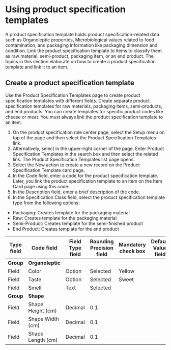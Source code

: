 # Using product specification templates
A product specification template holds product specification-related data such as Organoleptic properties, Microbiological values related to food contamination, and packaging information like packaging dimension and condition.
Link the product specification template to items to classify them as raw material, semi-product, packaging item, or an end product.
The topics in this section elaborate on how to create a product specification template and link it to an item.
## Create a product specification template
Use the Product Specification Templates page to create product specification templates with different fields. Create separate product specification templates for raw materials, packaging items, semi-products, and end products. You can create templates for specific product codes like cheese or meat. You must always link the product specification template to an item.
1. On the product specification role center page, select the Setup menu on top of the page and then select the Product Specification Templates link.
2.	Alternatively, select   in the upper-right corner of the page. Enter Product Specification Templates in the search box and then select the related link.
The Product Specification Templates list page opens.
3.	Select the New action to create a new record on the Product Specification Template card page.
4.	In the Code field, enter a code for the product specification template. Later, you link the product specification template to an item on the Item Card page using this code.
5.	In the Description field, enter a brief description of the code.
6.	In the Specification Class field, select the product specification template type from the following options:
-	Packaging: Creates template for the packaging material
-	Raw: Creates template for the packaging material
-	Semi-Product: Creates template for the semi-finished product
-	End Product: Creates template for the end product
	
| Type field | Code field |	Field Type field |	Rounding Precision field | Mandatory check box | Default Value field |
| ------ | ------ | ------ | ------ | ------ | ------ |
| **Group** |	**Organoleptic** |				
| Field |	Color |	Option | Selected |	Yellow |
| Field	 |	Taste |	Option |Selected|Sweet|
| Field|	Smell|	Text	|	Selected	
|**Group**|**Shape**|			
| Field | Shape Height (cm)|	Decimal|	0.1	|	
| Field|	Shape Width (cm)|	Decimal|	0.1	|	
| Field|	Shape Length (cm)|	Decimal|	0.1	|	


